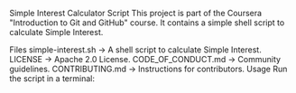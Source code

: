 Simple Interest Calculator Script This project is part of the Coursera "Introduction to Git and GitHub" course. It contains a simple shell script to calculate Simple Interest.

Files simple-interest.sh → A shell script to calculate Simple Interest. LICENSE → Apache 2.0 License. CODE_OF_CONDUCT.md → Community guidelines. CONTRIBUTING.md → Instructions for contributors. Usage Run the script in a terminal:
